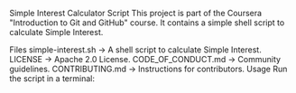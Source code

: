 Simple Interest Calculator Script This project is part of the Coursera "Introduction to Git and GitHub" course. It contains a simple shell script to calculate Simple Interest.

Files simple-interest.sh → A shell script to calculate Simple Interest. LICENSE → Apache 2.0 License. CODE_OF_CONDUCT.md → Community guidelines. CONTRIBUTING.md → Instructions for contributors. Usage Run the script in a terminal:
